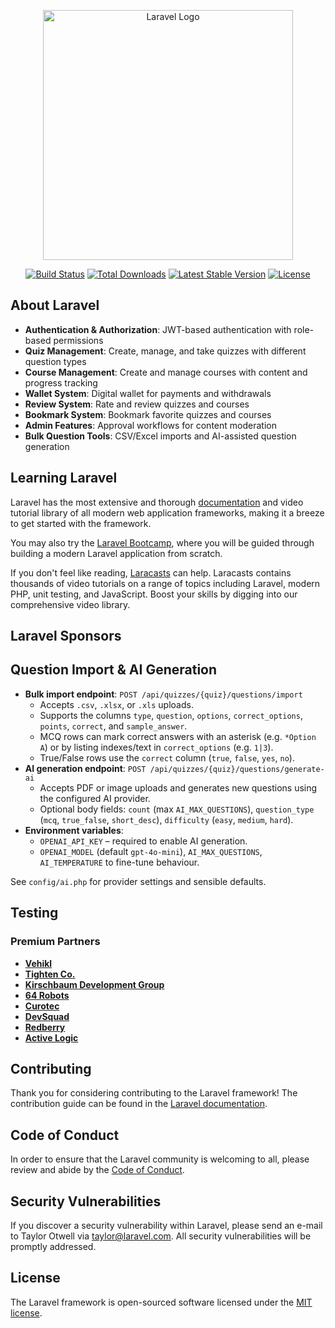 <p align="center"><a href="https://laravel.com" target="_blank"><img src="https://raw.githubusercontent.com/laravel/art/master/logo-lockup/5%20SVG/2%20CMYK/1%20Full%20Color/laravel-logolockup-cmyk-red.svg" width="400" alt="Laravel Logo"></a></p>

<p align="center">
<a href="https://github.com/laravel/framework/actions"><img src="https://github.com/laravel/framework/workflows/tests/badge.svg" alt="Build Status"></a>
<a href="https://packagist.org/packages/laravel/framework"><img src="https://img.shields.io/packagist/dt/laravel/framework" alt="Total Downloads"></a>
<a href="https://packagist.org/packages/laravel/framework"><img src="https://img.shields.io/packagist/v/laravel/framework" alt="Latest Stable Version"></a>
<a href="https://packagist.org/packages/laravel/framework"><img src="https://img.shields.io/packagist/l/laravel/framework" alt="License"></a>
</p>

## About Laravel

- **Authentication & Authorization**: JWT-based authentication with role-based permissions
- **Quiz Management**: Create, manage, and take quizzes with different question types
- **Course Management**: Create and manage courses with content and progress tracking
- **Wallet System**: Digital wallet for payments and withdrawals
- **Review System**: Rate and review quizzes and courses
- **Bookmark System**: Bookmark favorite quizzes and courses
- **Admin Features**: Approval workflows for content moderation
- **Bulk Question Tools**: CSV/Excel imports and AI-assisted question generation

## Learning Laravel

Laravel has the most extensive and thorough [documentation](https://laravel.com/docs) and video tutorial library of all modern web application frameworks, making it a breeze to get started with the framework.

You may also try the [Laravel Bootcamp](https://bootcamp.laravel.com), where you will be guided through building a modern Laravel application from scratch.

If you don't feel like reading, [Laracasts](https://laracasts.com) can help. Laracasts contains thousands of video tutorials on a range of topics including Laravel, modern PHP, unit testing, and JavaScript. Boost your skills by digging into our comprehensive video library.

## Laravel Sponsors

## Question Import & AI Generation

- **Bulk import endpoint**: `POST /api/quizzes/{quiz}/questions/import`
  - Accepts `.csv`, `.xlsx`, or `.xls` uploads.
  - Supports the columns `type`, `question`, `options`, `correct_options`, `points`, `correct`, and `sample_answer`.
  - MCQ rows can mark correct answers with an asterisk (e.g. `*Option A`) or by listing indexes/text in `correct_options` (e.g. `1|3`).
  - True/False rows use the `correct` column (`true`, `false`, `yes`, `no`).
- **AI generation endpoint**: `POST /api/quizzes/{quiz}/questions/generate-ai`
  - Accepts PDF or image uploads and generates new questions using the configured AI provider.
  - Optional body fields: `count` (max `AI_MAX_QUESTIONS`), `question_type` (`mcq`, `true_false`, `short_desc`), `difficulty` (`easy`, `medium`, `hard`).
- **Environment variables**:
  - `OPENAI_API_KEY` – required to enable AI generation.
  - `OPENAI_MODEL` (default `gpt-4o-mini`), `AI_MAX_QUESTIONS`, `AI_TEMPERATURE` to fine-tune behaviour.

See `config/ai.php` for provider settings and sensible defaults.

## Testing

### Premium Partners

- **[Vehikl](https://vehikl.com)**
- **[Tighten Co.](https://tighten.co)**
- **[Kirschbaum Development Group](https://kirschbaumdevelopment.com)**
- **[64 Robots](https://64robots.com)**
- **[Curotec](https://www.curotec.com/services/technologies/laravel)**
- **[DevSquad](https://devsquad.com/hire-laravel-developers)**
- **[Redberry](https://redberry.international/laravel-development)**
- **[Active Logic](https://activelogic.com)**

## Contributing

Thank you for considering contributing to the Laravel framework! The contribution guide can be found in the [Laravel documentation](https://laravel.com/docs/contributions).

## Code of Conduct

In order to ensure that the Laravel community is welcoming to all, please review and abide by the [Code of Conduct](https://laravel.com/docs/contributions#code-of-conduct).

## Security Vulnerabilities

If you discover a security vulnerability within Laravel, please send an e-mail to Taylor Otwell via [taylor@laravel.com](mailto:taylor@laravel.com). All security vulnerabilities will be promptly addressed.

## License

The Laravel framework is open-sourced software licensed under the [MIT license](https://opensource.org/licenses/MIT).

